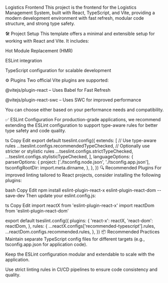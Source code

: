 Logistics Frontend
This project is the frontend for the Logistics Management System, built with React, TypeScript, and Vite, providing a modern development environment with fast refresh, modular code structure, and strong type safety.

🛠️ Project Setup
This template offers a minimal and extensible setup for working with React and Vite. It includes:

Hot Module Replacement (HMR)

ESLint integration

TypeScript configuration for scalable development

⚙️ Plugins
Two official Vite plugins are supported:

@vitejs/plugin-react – Uses Babel for Fast Refresh

@vitejs/plugin-react-swc – Uses SWC for improved performance

You can choose either based on your performance needs and compatibility.

✅ ESLint Configuration
For production-grade applications, we recommend extending the ESLint configuration to support type-aware rules for better type safety and code quality.

ts
Copy
Edit
export default tseslint.config({
  extends: [
    // Use type-aware rules
    ...tseslint.configs.recommendedTypeChecked,
    // Optionally use stricter or stylistic rules
    ...tseslint.configs.strictTypeChecked,
    ...tseslint.configs.stylisticTypeChecked,
  ],
  languageOptions: {
    parserOptions: {
      project: ['./tsconfig.node.json', './tsconfig.app.json'],
      tsconfigRootDir: import.meta.dirname,
    },
  },
})
🔍 Recommended Plugins
For improved linting tailored to React projects, consider installing the following plugins:

bash
Copy
Edit
npm install eslint-plugin-react-x eslint-plugin-react-dom --save-dev
Then update your eslint.config.js:

ts
Copy
Edit
import reactX from 'eslint-plugin-react-x'
import reactDom from 'eslint-plugin-react-dom'

export default tseslint.config({
  plugins: {
    'react-x': reactX,
    'react-dom': reactDom,
  },
  rules: {
    ...reactX.configs['recommended-typescript'].rules,
    ...reactDom.configs.recommended.rules,
  },
})
📦 Recommended Practices
Maintain separate TypeScript config files for different targets (e.g., tsconfig.app.json for application code).

Keep the ESLint configuration modular and extendable to scale with the application.

Use strict linting rules in CI/CD pipelines to ensure code consistency and quality.

